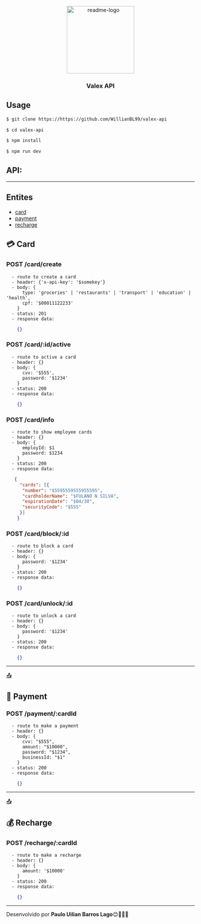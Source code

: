 <p align="center">
  <a href="https://https://github.com/WillianBL99/valex-api">
    <img src="https://user-images.githubusercontent.com/65803142/178558586-30f6d8fa-7ca5-451b-9f55-688eed0667a5.png" alt="readme-logo" width="180" >
  </a>

  <h3 align="center">
    Valex API
  </h3>
</p>

## Usage

```bash
$ git clone https://https://github.com/WillianBL99/valex-api

$ cd valex-api

$ npm install

$ npm run dev
```

## API:
---
## Entites 
- [card](#credit_card-card) 
- [payment](#money_with_wings-payment) 
- [recharge](#moneybag-recharge)


## :credit_card: Card
### POST /card/create
```
  - route to create a card
  - header: {'x-api-key': '$somekey'}
  - body: { 
      type: 'groceries' | 'restaurants' | 'transport' | 'education' | 'health',
      cpf: '$00011122233'
    }
  - status: 201
  - response data: 
```  
```json
    {}
```

### POST /card/:id/active
```
  - route to active a card
  - header: {}
  - body: { 
      cvv: '$555',
      password: '$1234'
    }
  - status: 200
  - response data: 
```  
```json
    {}
```

### POST /card/info
```
  - route to show employee cards
  - header: {}
  - body: { 
      employId: $1
      password: $1234
    }
  - status: 200
  - response data: 
```
```json
   {
     "cards": [{
      "number": "$5595559555955595",
      "cardholderName": "$FULANO N SILVA",
      "expirationDate": "$04/30",
      "securityCode": "$555"
     }]
    }
```

### POST /card/block/:id
```
  - route to block a card
  - header: {}
  - body: {
      password: '$1234'
    }
  - status: 200
  - response data: 
```  
```json
    {}
```

### POST /card/unlock/:id
```
  - route to unlock a card
  - header: {}
  - body: {
      password: '$1234'
    }
  - status: 200
  - response data: 
```  
```json
    {}
```

---
[:outbox_tray:](#----valex-api--)
## :money_with_wings: Payment

### POST /payment/:cardId
```
  - route to make a payment
  - header: {}
  - body: {
      cvv: "$555",
      amount: "$10000",
      password: "$1234",
      businessId: "$1"
    }
  - status: 200
  - response data: 
```  
```json
    {}
```

---
[:outbox_tray:](#----valex-api--)
## :moneybag: Recharge

### POST /recharge/:cardId
```
  - route to make a recharge
  - header: {}
  - body: {
      amount: '$10000'
    }
  - status: 200
  - response data: 
```  
```json
    {}
```

---
Desenvolvido por **Paulo Uilian Barros Lago**😊🧑🏻‍💻
